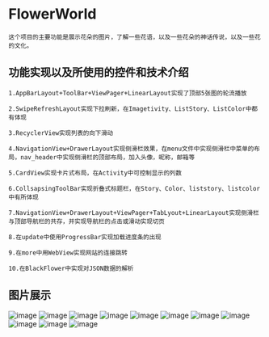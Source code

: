 # FlowerWorld
    这个项目的主要功能是展示花朵的图片，了解一些花语，以及一些花朵的神话传说，以及一些花的文化。
##  功能实现以及所使用的控件和技术介绍
    1.AppBarLayout+ToolBar+ViewPager+LinearLayout实现了顶部5张图的轮流播放  
    
    2.SwipeRefreshLayout实现下拉刷新，在Imagetivity、ListStory、ListColor中都有体现  
    
    3.RecyclerView实现列表的向下滑动  
  
    4.NavigationView+DrawerLayout实现侧滑栏效果，在menu文件中实现侧滑栏中菜单的布局，nav_header中实现侧滑栏的顶部布局，加入头像，昵称，邮箱等  
   
    5.CardView实现卡片式布局，在Activity中可控制显示的列数 
    
    6.CollsapsingToolBar实现折叠式标题栏，在Story、Color、liststory、listcolor中有所体现  
    
    7.NavigationView+DrawerLayout+ViewPager+TabLyout+LinearLayout实现侧滑栏与顶部导航栏的共存，并实现导航栏的点击或滑动实现切页  
    
    8.在update中使用ProgressBar实现加载进度条的出现  
    
    9.在more中用WebView实现网站的连接跳转  
    
    10.在BlackFlower中实现对JSON数据的解析
    
##  图片展示
![image](https://github.com/wlianger/111/blob/master/1.png)
![image](https://github.com/wlianger/111/blob/master/2.png)
![image](https://github.com/wlianger/111/blob/master/3.png)
![image](https://github.com/wlianger/111/blob/master/4.png)
![image](https://github.com/wlianger/111/blob/master/5.png)
![image](https://github.com/wlianger/111/blob/master/6.png)
![image](https://github.com/wlianger/111/blob/master/7.png) 
![image](https://github.com/wlianger/111/blob/master/8.png)
![image](https://github.com/wlianger/111/blob/master/9.png)
![image](https://github.com/wlianger/111/blob/master/10.png)
![image](https://github.com/wlianger/111/blob/master/11.png)


    
    
    
